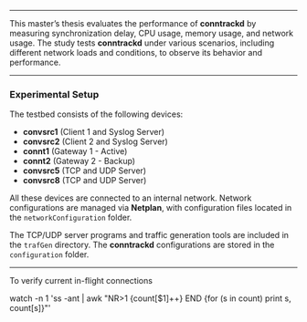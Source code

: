 
---

This master’s thesis evaluates the performance of **conntrackd** by measuring synchronization delay, CPU usage, memory usage, and network usage. The study tests **conntrackd** under various scenarios, including different network loads and conditions, to observe its behavior and performance.

---

### Experimental Setup

The testbed consists of the following devices:

* **convsrc1** (Client 1 and Syslog Server)
* **convsrc2** (Client 2 and Syslog Server)
* **connt1** (Gateway 1 - Active)
* **connt2** (Gateway 2 - Backup)
* **convsrc5** (TCP and UDP Server)
* **convsrc8** (TCP and UDP Server)

All these devices are connected to an internal network. Network configurations are managed via **Netplan**, with configuration files located in the `networkConfiguration` folder.

The TCP/UDP server programs and traffic generation tools are included in the `trafGen` directory. The **conntrackd** configurations are stored in the `configuration` folder.

---


To verify current in-flight connections

watch -n 1 'ss -ant | awk "NR>1 {count[\$1]++} END {for (s in count) print s, count[s]}"'



